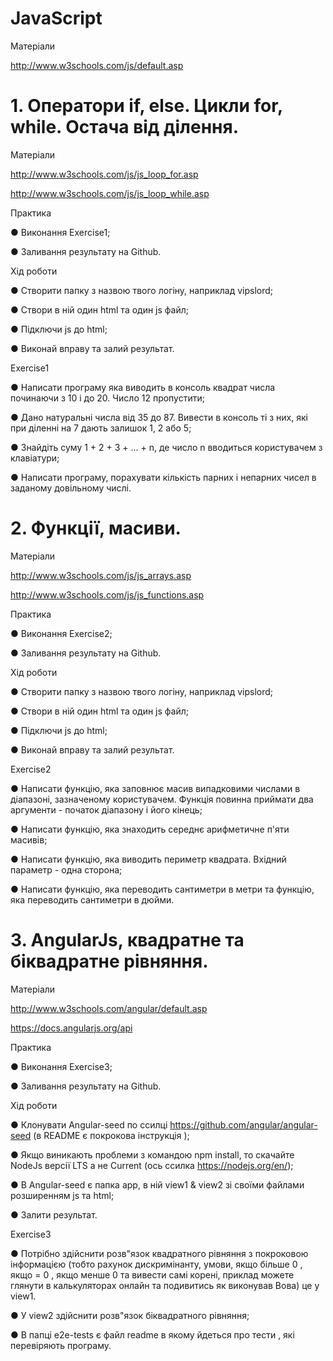 # JavaScript

Матеріали

http://www.w3schools.com/js/default.asp


# 1. Оператори if, else. Цикли for, while. Остача від ділення.

Матеріали

http://www.w3schools.com/js/js_loop_for.asp

http://www.w3schools.com/js/js_loop_while.asp

Практика

●	Виконання Exercise1;

●	Заливання результату на Github.

Хід роботи

●	Створити папку з назвою твого логіну, наприклад vipslord;

●	Створи в ній один html та один js файл;

●	Підключи js до html;

●	Виконай вправу та залий результат.

Exercise1

●	Написати програму яка виводить в консоль квадрат числа починаючи з 10 і до 20. Число 12 пропустити;

●	Дано натуральні числа від 35 до 87. Вивести в консоль ті з них, які при діленні на 7 дають залишок 1, 2 або 5;

●	Знайдіть суму 1 + 2 + 3 + ... + n, де число n вводиться користувачем з клавіатури;

●	Написати програму, порахувати кількість парних і непарних чисел в заданому довільному числі.



# 2. Функції, масиви.

Матеріали

http://www.w3schools.com/js/js_arrays.asp

http://www.w3schools.com/js/js_functions.asp

Практика

●	Виконання Exercise2;

●	Заливання результату на Github.

Хід роботи

●	Створити папку з назвою твого логіну, наприклад vipslord;

●	Створи в ній один html та один js файл;

●	Підключи js до html;

●	Виконай вправу та залий результат.

Exercise2

●	Написати функцію, яка заповнює масив випадковими числами в діапазоні, зазначеному користувачем. Функція повинна приймати два аргументи - початок діапазону і його кінець;

●	Написати функцію, яка знаходить середнє арифметичне п'яти масивів;

●	Написати функцію, яка виводить периметр квадрата. Вхідний параметр - одна сторона;

●	Написати функцію, яка переводить сантиметри в метри та функцію, яка переводить сантиметри в дюйми.



# 3. AngularJs, квадратне та біквадратне рівняння.

Матеріали

http://www.w3schools.com/angular/default.asp

https://docs.angularjs.org/api

Практика

●	Виконання Exercise3;

●	Заливання результату на Github.

Хід роботи

●	Клонувати Angular-seed по ссилці https://github.com/angular/angular-seed (в README є покрокова інструкція );

● Якщо виникають проблеми з командою npm install, то скачайте NodeJs версії LTS а не Current (ось ссилка https://nodejs.org/en/);

●	В Angular-seed є папка app, в ній view1 & view2 зі своїми файлами розширенням js та html;

●	Залити результат.

Exercise3

●	Потрібно здійснити розв"язок квадратного рівняння з покроковою інформацією (тобто рахунок дискримінанту, умови, якщо більше 0 , якщо = 0 , якщо менше 0 та вивести самі корені, приклад можете глянути в калькуляторах онлайн та подивитись як виконував Вова) це у view1.

● У view2  здійснити розв"язок біквадратного рівняння;

● В папці е2е-tests є файл readme в якому йдеться про тести , які перевіряють програму.

